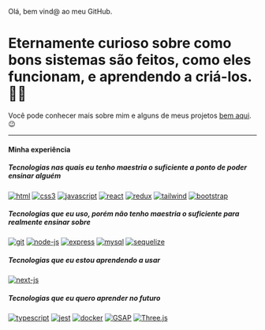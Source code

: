 Olá, bem vind@ ao meu GitHub.

# Eternamente curioso sobre como bons sistemas são feitos, como eles funcionam, e aprendendo a criá-los. 👨‍💻 

Você pode conhecer mais sobre mim e alguns de meus projetos [bem aqui](https://campsite.bio/codigoisaac). 😉

---

#### Minha experiência

##### Tecnologias nas quais eu tenho maestria o suficiente a ponto de poder ensinar alguém

[![html](https://user-images.githubusercontent.com/37576563/160243759-a12f5a1b-581c-454b-8a5d-7e86d1aadd2e.png)](https://en.wikipedia.org/wiki/HTML5)
[![css3](https://user-images.githubusercontent.com/37576563/160243802-4d180142-c4d5-49e9-99f8-8d2d1a3546f3.png)](https://en.wikipedia.org/wiki/CSS)
[![javascript](https://user-images.githubusercontent.com/37576563/160047811-bab27e83-35d6-4a27-925b-9b996c573a49.png)](https://en.wikipedia.org/wiki/JavaScript)
[![react](https://user-images.githubusercontent.com/37576563/160046597-131c748c-9609-4836-a8da-678345d29537.png)](https://reactjs.org/)
[![redux](https://user-images.githubusercontent.com/37576563/160047687-15f0aa28-fdce-477d-b543-32131f4ae318.png)](https://redux.js.org/)
[![tailwind](https://user-images.githubusercontent.com/37576563/160243021-28610e05-79e3-41f6-9470-d969d75637fa.png)](https://tailwindcss.com)
[![bootstrap](https://user-images.githubusercontent.com/37576563/199377146-72bc245c-4589-4ec6-a2a8-3be955569bc0.png)](https://getbootstrap.com/)

##### Tecnologias que eu uso, porém não tenho maestria o suficiente para realmente ensinar sobre

[![git](https://user-images.githubusercontent.com/37576563/160243346-1beba7ff-ca40-4333-a7d8-64bec86000ac.png)](https://git-scm.com/)
[![node-js](https://user-images.githubusercontent.com/37576563/160046386-57c9f15f-1876-4bfc-a265-49c2e4eefa89.png)](https://nodejs.org/)
[![express](https://user-images.githubusercontent.com/37576563/163659798-6b3ec94e-21cb-4d80-bd5a-60de5687a10d.png)](http://expressjs.com/)
[![mysql](https://user-images.githubusercontent.com/37576563/160047582-d90a2605-61d9-4a8d-a6eb-1ef781e33eeb.png)](https://www.mysql.com/)
[![sequelize](https://user-images.githubusercontent.com/37576563/160049581-ef32f180-80a6-4d2b-8324-2e3482515dab.png)](https://sequelize.org/)

##### Tecnologias que eu estou aprendendo a usar

[![next-js](https://user-images.githubusercontent.com/37576563/194781543-fbc505cb-db6f-4861-8027-869b98160f60.png)](https://nextjs.org/)

##### Tecnologias que eu quero aprender no futuro

[![typescript](https://user-images.githubusercontent.com/37576563/189236780-91992aa3-cbbb-41eb-9fc9-09a2c5af9dc9.png)](https://www.typescriptlang.org/)
[![jest](https://user-images.githubusercontent.com/37576563/189237033-8d81521b-2fd3-4e3b-8fb3-ca2039af87f3.png)](https://jestjs.io/)
[![docker](https://user-images.githubusercontent.com/37576563/226075448-daa62268-c42b-4762-b693-01e24d990741.png)](https://www.docker.com/)
[![GSAP](https://user-images.githubusercontent.com/37576563/229671645-5f255d8c-3c04-4aaf-b4b1-aac8c73d6e85.png)](https://greensock.com/gsap/)
[![Three.js](https://user-images.githubusercontent.com/37576563/229672376-cc688b8c-182f-45a6-91a0-c3be5e0c5897.png)](https://threejs.org/)



